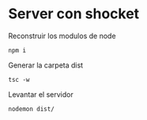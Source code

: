# Server con shocket

Reconstruir los modulos de node
```
npm i
```
Generar la carpeta dist
```
tsc -w
```
Levantar el servidor
```
nodemon dist/
```

